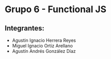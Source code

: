 # Grupo 6 - Functional JS

## Integrantes:

 * Agustin Ignacio Herrera Reyes
 * Miguel Ignacio Ortiz Arellano
 * Agustín Andrés González Díaz